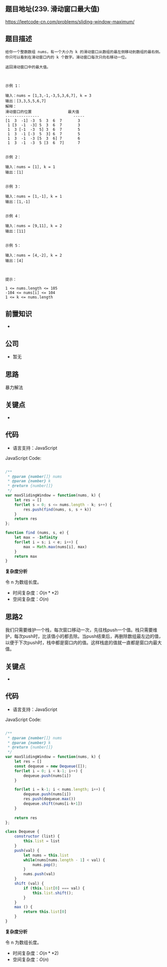 
## 题目地址(239. 滑动窗口最大值)

https://leetcode-cn.com/problems/sliding-window-maximum/

## 题目描述

```
给你一个整数数组 nums，有一个大小为 k 的滑动窗口从数组的最左侧移动到数组的最右侧。你只可以看到在滑动窗口内的 k 个数字。滑动窗口每次只向右移动一位。

返回滑动窗口中的最大值。

 

示例 1：

输入：nums = [1,3,-1,-3,5,3,6,7], k = 3
输出：[3,3,5,5,6,7]
解释：
滑动窗口的位置                最大值
---------------               -----
[1  3  -1] -3  5  3  6  7       3
 1 [3  -1  -3] 5  3  6  7       3
 1  3 [-1  -3  5] 3  6  7       5
 1  3  -1 [-3  5  3] 6  7       5
 1  3  -1  -3 [5  3  6] 7       6
 1  3  -1  -3  5 [3  6  7]      7


示例 2：

输入：nums = [1], k = 1
输出：[1]


示例 3：

输入：nums = [1,-1], k = 1
输出：[1,-1]


示例 4：

输入：nums = [9,11], k = 2
输出：[11]


示例 5：

输入：nums = [4,-2], k = 2
输出：[4]

 

提示：

1 <= nums.length <= 105
-104 <= nums[i] <= 104
1 <= k <= nums.length
```

## 前置知识

- 

## 公司

- 暂无

## 思路

暴力解法

## 关键点

-  

## 代码

- 语言支持：JavaScript

JavaScript Code:

```javascript

/**
 * @param {number[]} nums
 * @param {number} k
 * @return {number[]}
 */
var maxSlidingWindow = function(nums, k) {
    let res = []
    for(let s = 0; s <= nums.length - k; s++) {
        res.push(find(nums, s, s + k))
    }
    return res
};

function find (nums, s, e) {
    let max = -Infinity
    for(let i = s; i < e; i++) {
        max = Math.max(nums[i], max)
    }
    return max
}

```


**复杂度分析**

令 n 为数组长度。

- 时间复杂度：$O(n**2)$
- 空间复杂度：$O(n)$


## 思路2

我们只需要维护一个栈，每次窗口移动一次，先往栈push一个值。栈只需要维护，每次push时，比该值小的都去除。当push结束后，再删除数组最左边的值，以便于下次push时，栈中都是窗口内的值。这样栈底的值就一直都是窗口内最大值。

## 关键点

-  

## 代码

- 语言支持：JavaScript

JavaScript Code:

```javascript

/**
 * @param {number[]} nums
 * @param {number} k
 * @return {number[]}
 */
var maxSlidingWindow = function(nums, k) {
    let res = []
    const dequeue = new Dequeue([]); 
    for(let i = 0; i < k-1; i++) {
        dequeue.push(nums[i])
    }

    for(let i = k-1; i < nums.length; i++) {
        dequeue.push(nums[i])
        res.push(dequeue.max())
        dequeue.shift(nums[i-k+1])
    }
    
    return res
};

class Dequeue {
    constructor (list) {
        this.list = list
    }
    push(val) {
        let nums = this.list
        while(nums[nums.length - 1] < val) {
            nums.pop();
        }
        nums.push(val)
    }
    shift (val) {
        if (this.list[0] === val) {
            this.list.shift();
        }
    }
    max () {
        return this.list[0]
    }
}

```


**复杂度分析**

令 n 为数组长度。

- 时间复杂度：$O(n**2)$
- 空间复杂度：$O(n)$


